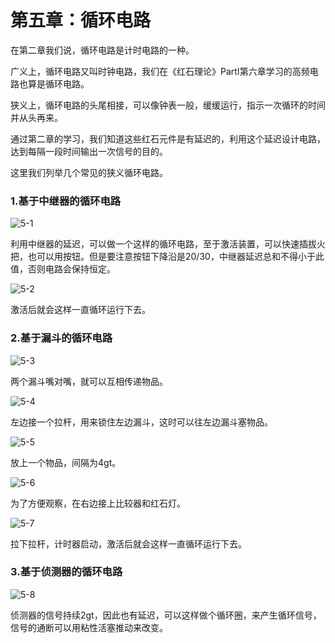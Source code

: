 # 第五章：循环电路

在第二章我们说，循环电路是计时电路的一种。

广义上，循环电路又叫时钟电路，我们在《红石理论》PartI第六章学习的高频电路也算是循环电路。

狭义上，循环电路的头尾相接，可以像钟表一般，缓缓运行，指示一次循环的时间并从头再来。

通过第二章的学习，我们知道这些红石元件是有延迟的，利用这个延迟设计电路，达到每隔一段时间输出一次信号的目的。

这里我们列举几个常见的狭义循环电路。

### 1.基于中继器的循环电路


![5-1](https://attachment.mcbbs.net/data/myattachment/forum/202312/01/233206ypfg2mypdcgpywgf.png)

利用中继器的延迟，可以做一个这样的循环电路，至于激活装置，可以快速插拔火把，也可以用按钮。但是要注意按钮下降沿是20/30，中继器延迟总和不得小于此值，否则电路会保持恒定。

![5-2](https://attachment.mcbbs.net/data/myattachment/forum/202312/01/233213q4prlvppnptgnrgz.gif)

激活后就会这样一直循环运行下去。

### 2.基于漏斗的循环电路

![5-3](https://attachment.mcbbs.net/data/myattachment/forum/202312/01/233215y0sogkgciqrfovko.png)

两个漏斗嘴对嘴，就可以互相传递物品。

![5-4](https://attachment.mcbbs.net/data/myattachment/forum/202312/01/233216sgiziq4ilqru9sik.png)

左边接一个拉杆，用来锁住左边漏斗，这时可以往左边漏斗塞物品。

![5-5](https://attachment.mcbbs.net/data/myattachment/forum/202312/01/233217g9yuq908l8vtn9f9.png)

放上一个物品，间隔为4gt。

![5-6](https://attachment.mcbbs.net/data/myattachment/forum/202312/01/233218pz599zhs9h3sb49n.png)

为了方便观察，在右边接上比较器和红石灯。

![5-7](https://attachment.mcbbs.net/data/myattachment/forum/202312/01/233220odd4p1apzibbozou.gif)

拉下拉杆，计时器启动，激活后就会这样一直循环运行下去。

### 3.基于侦测器的循环电路

![5-8](https://attachment.mcbbs.net/data/myattachment/forum/202312/01/233221tqk2u9ehew2p1hqu.gif)

侦测器的信号持续2gt，因此也有延迟，可以这样做个循环圈，来产生循环信号，信号的通断可以用粘性活塞推动来改变。